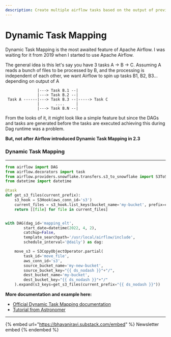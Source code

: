 ```yaml
---
description: Create multiple airflow tasks based on the output of previous task
---
```


# Dynamic Task Mapping

Dynamic Task Mapping is the most awaited feature of Apache Airflow. I was waiting for it from 2019 when I started to use Apache Airflow.

The general idea is this let's say you have 3 tasks A -> B -> C. Assuming A reads a bunch of files to be processed by B, and the processing is independent of each other, we want Airflow to spin up tasks B1, B2, B3... depending on output of A

```
              |---> Task B.1 --|
              |---> Task B.2 --|
 Task A ------|---> Task B.3 --|-----> Task C
              |       ....     |
              |---> Task B.N --|
```

From the looks of it, it might look like a simple feature but since the DAGs and tasks are generated before the tasks are executed achieving this during Dag runtime was a problem.

**But, not after Airflow introduced Dynamic Task Mapping in 2.3**

### Dynamic Task Mapping

***

```python
from airflow import DAG
from airflow.decorators import task
from airflow.providers.snowflake.transfers.s3_to_snowflake import S3ToSnowflakeOperator
from datetime import datetime

@task
def get_s3_files(current_prefix):
    s3_hook = S3Hook(aws_conn_id='s3')
    current_files = s3_hook.list_keys(bucket_name='my-bucket', prefix=current_prefix + "/", start_after_key=current_prefix + "/")
    return [[file] for file in current_files]


with DAG(dag_id='mapping_elt',
        start_date=datetime(2022, 4, 2),
        catchup=False,
        template_searchpath='/usr/local/airflow/include',
        schedule_interval='@daily') as dag:

    move_s3 = S3CopyObjectOperator.partial(
        task_id='move_file',
        aws_conn_id='s3',
        source_bucket_name='my-new-bucket',
        source_bucket_key="{{ ds_nodash }}"+"/",
        dest_bucket_name='my-bucket',
        dest_bucket_key="{{ ds_nodash }}"+"/"
    ).expand(s3_keys=get_s3_files(current_prefix="{{ ds_nodash }}"))

```

**More documentation and example here:**

* [Official Dynamic Task Mapping documentation](https://airflow.apache.org/docs/apache-airflow/2.3.0/concepts/dynamic-task-mapping.html)
* [Tutorial from Astronomer](https://www.astronomer.io/guides/dynamic-tasks)

***

{% embed url="https://bhavaniravi.substack.com/embed" %}
Newsletter embed
{% endembed %}
